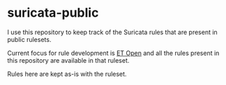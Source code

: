 # suricata-public
I use this repository to keep track of the Suricata rules that are present in public rulesets. 

Current focus for rule development is [ET Open](https://rules.emergingthreats.net/open/) and all the rules present in this repository are available in that ruleset. 

Rules here are kept as-is with the ruleset. 
